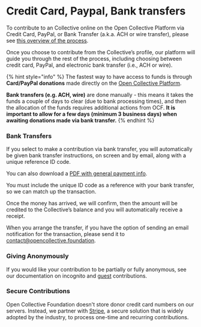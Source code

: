 # Credit Card, Paypal, Bank transfers

To contribute to an Collective online on the Open Collective Platform via Credit Card, PayPal, or Bank Transfer (a.k.a. ACH or wire transfer), please see [this overview of the process](https://docs.opencollective.com/help/financial-contributors/payments).

Once you choose to contribute from the Collective’s profile, our platform will guide you through the rest of the process, including choosing between credit card, PayPal, and electronic bank transfer (i.e., ACH or wire).

{% hint style="info" %}
The fastest way to have access to funds is through **Card/PayPal donations** made directly on the [Open Collective Platform](../../what-we-offer/online-platform.md).

**Bank transfers (e.g. ACH, wire)** are done manually - this means it takes the funds a couple of days to clear (due to bank processing times), and then the allocation of the funds requires additional actions from OCF.  **It is important to allow for a few days (minimum 3 business days) when awaiting donations made via bank transfer.**
{% endhint %}

### **Bank Transfers**

If you select to make a contribution via bank transfer, you will automatically be given bank transfer instructions, on screen and by email, along with a unique reference ID code.

You can also download a [PDF with general payment info](../../about/official-information-and-documents.md#financial-information).&#x20;

You must include the unique ID code as a reference with your bank transfer, so we can match up the transaction.

Once the money has arrived, we will confirm, then the amount will be credited to the Collective’s balance and you will automatically receive a receipt.‌

When you arrange the transfer, if you have the option of sending an email notification for the transaction, please send it to [contact@opencollective.foundation](mailto:contact@opencollective.foundation).&#x20;

### **Giving Anonymously**

If you would like your contribution to be partially or fully anonymous, see our documentation on incognito and [guest](https://docs.opencollective.com/help/financial-contributors/guest-contributions) contributions.

### **Secure Contributions**

Open Collective Foundation doesn't store donor credit card numbers on our servers. Instead, we partner with [Stripe](https://stripe.com/docs/security/stripe), a secure solution that is widely adopted by the industry, to process one-time and recurring contributions.
